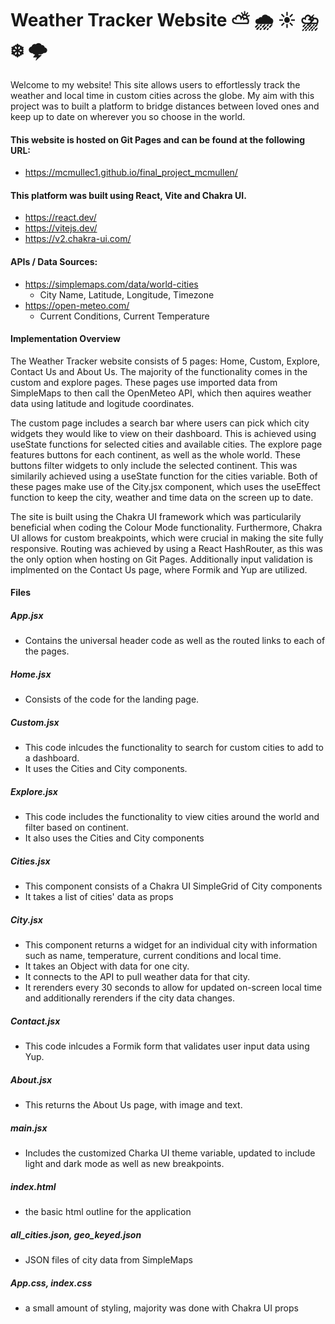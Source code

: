 # Weather Tracker Website ⛅ 🌧️ ☀️ ⛈️ ❄️ 🌩️

Welcome to my website! This site allows users to effortlessly track the weather and local time in custom cities across the globe. My aim with this project was to built a platform to bridge distances between loved ones and keep up to date on wherever you so choose in the world. 

#### This website is hosted on Git Pages and can be found at the following URL:
- https://mcmullec1.github.io/final_project_mcmullen/

#### This platform was built using React, Vite and Chakra UI. 
- https://react.dev/
- https://vitejs.dev/
- https://v2.chakra-ui.com/

#### APIs / Data Sources:
- https://simplemaps.com/data/world-cities
    - City Name, Latitude, Longitude, Timezone
- https://open-meteo.com/
    - Current Conditions, Current Temperature

#### Implementation Overview

The Weather Tracker website consists of 5 pages: Home, Custom, Explore, Contact Us and About Us. The majority of the functionality comes in the custom and explore pages. These pages use imported data from SimpleMaps to then call the OpenMeteo API, which then aquires weather data using latitude and logitude coordinates. 

The custom page includes a search bar where users can pick which city widgets they would like to view on their dashboard. This is achieved using useState functions for selected cities and available cities. The explore page features buttons for each continent, as well as the whole world. These buttons filter widgets to only include the selected continent. This was similarily achieved using a useState function for the cities variable. Both of these pages make use of the City.jsx component, which uses the useEffect function to keep the city, weather and time data on the screen up to date. 

The site is built using the Chakra UI framework which was particularily beneficial when coding the Colour Mode functionality. Furthermore, Chakra UI allows for custom breakpoints, which were crucial in making the site fully responsive. Routing was achieved by using a React HashRouter, as this was the only option when hosting on Git Pages. Additionally input validation is implmented on the Contact Us page, where Formik and Yup are utilized. 

#### Files

##### App.jsx
- Contains the universal header code as well as the routed links to each of the pages.

##### Home.jsx
- Consists of the code for the landing page.

##### Custom.jsx
- This code inlcudes the functionality to search for custom cities to add to a dashboard.
- It uses the Cities and City components.

##### Explore.jsx
- This code includes the functionality to view cities around the world and filter based on continent.
- It also uses the Cities and City components

##### Cities.jsx
- This component consists of a Chakra UI SimpleGrid of City components
- It takes a list of cities' data as props

##### City.jsx
- This component returns a widget for an individual city with information such as name, temperature, current conditions and local time.
- It takes an Object with data for one city.
- It connects to the API to pull weather data for that city.
- It rerenders every 30 seconds to allow for updated on-screen local time and additionally rerenders if the city data changes.

##### Contact.jsx
- This code inlcudes a Formik form that validates user input data using Yup.

##### About.jsx
- This returns the About Us page, with image and text.

##### main.jsx
- Includes the customized Charka UI theme variable, updated to include light and dark mode as well as new breakpoints.

##### index.html
- the basic html outline for the application

##### all_cities.json, geo_keyed.json
- JSON files of city data from SimpleMaps

##### App.css, index.css
- a small amount of styling, majority was done with Chakra UI props




